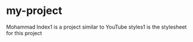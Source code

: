 # my-project
Mohammad
Index1 is a project similar to YouTube
styles1 is the stylesheet for this project
